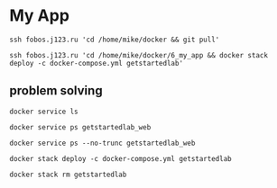 # My App

`ssh fobos.j123.ru 'cd /home/mike/docker && git pull'`

`ssh fobos.j123.ru 'cd /home/mike/docker/6_my_app && docker stack deploy -c docker-compose.yml getstartedlab'`

## problem solving

`docker service ls`

`docker service ps getstartedlab_web`

`docker service ps --no-trunc getstartedlab_web`

`docker stack deploy -c docker-compose.yml getstartedlab`

`docker stack rm getstartedlab`